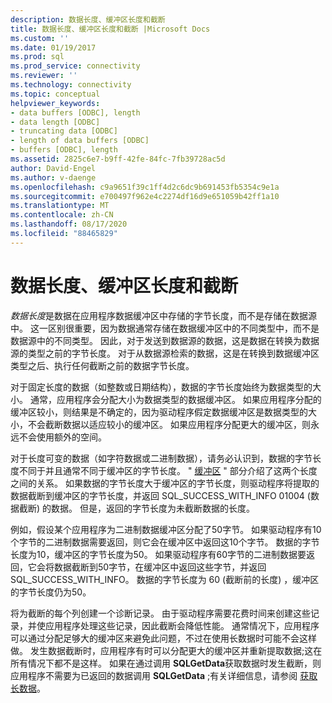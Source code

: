 ```yaml
---
description: 数据长度、缓冲区长度和截断
title: 数据长度、缓冲区长度和截断 |Microsoft Docs
ms.custom: ''
ms.date: 01/19/2017
ms.prod: sql
ms.prod_service: connectivity
ms.reviewer: ''
ms.technology: connectivity
ms.topic: conceptual
helpviewer_keywords:
- data buffers [ODBC], length
- data length [ODBC]
- truncating data [ODBC]
- length of data buffers [ODBC]
- buffers [ODBC], length
ms.assetid: 2825c6e7-b9ff-42fe-84fc-7fb39728ac5d
author: David-Engel
ms.author: v-daenge
ms.openlocfilehash: c9a9651f39c1ff4d2c6dc9b691453fb5354c9e1a
ms.sourcegitcommit: e700497f962e4c2274df16d9e651059b42ff1a10
ms.translationtype: MT
ms.contentlocale: zh-CN
ms.lasthandoff: 08/17/2020
ms.locfileid: "88465829"
---
```

# <a name="data-length-buffer-length-and-truncation"></a>数据长度、缓冲区长度和截断
*数据长度*是数据在应用程序数据缓冲区中存储的字节长度，而不是存储在数据源中。 这一区别很重要，因为数据通常存储在数据缓冲区中的不同类型中，而不是数据源中的不同类型。 因此，对于发送到数据源的数据，这是数据在转换为数据源的类型之前的字节长度。 对于从数据源检索的数据，这是在转换到数据缓冲区类型之后、执行任何截断之前的数据字节长度。  
  
 对于固定长度的数据（如整数或日期结构），数据的字节长度始终为数据类型的大小。 通常，应用程序会分配大小为数据类型的数据缓冲区。 如果应用程序分配的缓冲区较小，则结果是不确定的，因为驱动程序假定数据缓冲区是数据类型的大小，不会截断数据以适应较小的缓冲区。 如果应用程序分配更大的缓冲区，则永远不会使用额外的空间。  
  
 对于长度可变的数据（如字符数据或二进制数据），请务必认识到，数据的字节长度不同于并且通常不同于缓冲区的字节长度。 " [缓冲区](../../../odbc/reference/develop-app/buffers.md) " 部分介绍了这两个长度之间的关系。 如果数据的字节长度大于缓冲区的字节长度，则驱动程序将提取的数据截断到缓冲区的字节长度，并返回 SQL_SUCCESS_WITH_INFO 01004 (数据截断) 的数据。 但是，返回的字节长度为未截断数据的长度。  
  
 例如，假设某个应用程序为二进制数据缓冲区分配了50字节。 如果驱动程序有10个字节的二进制数据需要返回，则它会在缓冲区中返回这10个字节。 数据的字节长度为10，缓冲区的字节长度为50。 如果驱动程序有60字节的二进制数据要返回，它会将数据截断到50字节，在缓冲区中返回这些字节，并返回 SQL_SUCCESS_WITH_INFO。 数据的字节长度为 60 (截断前的长度) ，缓冲区的字节长度仍为50。  
  
 将为截断的每个列创建一个诊断记录。 由于驱动程序需要花费时间来创建这些记录，并使应用程序处理这些记录，因此截断会降低性能。 通常情况下，应用程序可以通过分配足够大的缓冲区来避免此问题，不过在使用长数据时可能不会这样做。 发生数据截断时，应用程序有时可以分配更大的缓冲区并重新提取数据;这在所有情况下都不是这样。 如果在通过调用 **SQLGetData**获取数据时发生截断，则应用程序不需要为已返回的数据调用 **SQLGetData** ;有关详细信息，请参阅 [获取长数据](../../../odbc/reference/develop-app/getting-long-data.md)。
